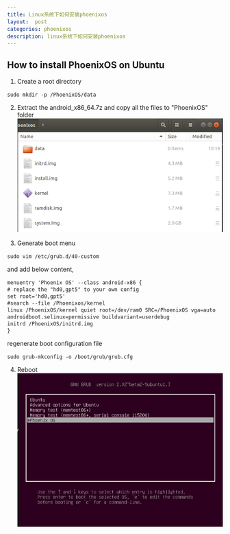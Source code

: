 ```yaml
---
title: Linux系统下如何安装phoenixos
layout:  post  
categories: phoenixos
description: linux系统下如何安装phoenixos
---
```



## How to install PhoenixOS on Ubuntu

1. Create a root directory
```shell
sudo mkdir -p /PhoenixOS/data
```

2. Extract the android_x86_64.7z and copy all the files to "PhoenixOS" folder      
![screenshot](/images/posts/phoenixos_installation/screenshot_install_phoenixos.png)

3. Generate boot menu
```shell
sudo vim /etc/grub.d/40-custom
```
and add below content,
```shell
menuentry 'Phoenix OS' --class android-x86 {
# replace the "hd0,gpt5" to your own config
set root='hd0,gpt5'
#search --file /Phoenixos/kernel
linux /PhoenixOS/kernel quiet root=/dev/ram0 SRC=/PhoenixOS vga=auto androidboot.selinux=permissive buildvariant=userdebug
initrd /PhoenixOS/initrd.img
}
```
regenerate boot configuration file
```shell
sudo grub-mkconfig -o /boot/grub/grub.cfg
```

4. Reboot  
![screenshot](/images/posts/phoenixos_installation/success.png)
